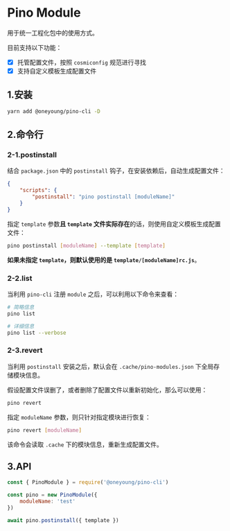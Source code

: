 # Pino Module

用于统一工程化包中的使用方式。

目前支持以下功能：

- [x] 托管配置文件，按照 `cosmiconfig` 规范进行寻找
- [x] 支持自定义模板生成配置文件

## 1.安装

```bash
yarn add @oneyoung/pino-cli -D
```

## 2.命令行

### 2-1.postinstall

结合 `package.json` 中的 `postinstall` 钩子，在安装依赖后，自动生成配置文件：

```json
{
	"scripts": {
		"postinstall": "pino postinstall [moduleName]"
	}
}
```

指定 `template` 参数**且 `template` 文件实际存在**的话，则使用自定义模板生成配置文件：

```bash
pino postinstall [moduleName] --template [template]
```

**如果未指定 `template`，则默认使用的是 `template/[moduleName]rc.js`**。

### 2-2.list

当利用 `pino-cli` 注册 `module` 之后，可以利用以下命令来查看：

```bash
# 简略信息
pino list

# 详细信息
pino list --verbose
```

### 2-3.revert

当利用 `postinstall` 安装之后，默认会在 `.cache/pino-modules.json` 下全局存储模块信息。

假设配置文件误删了，或者删除了配置文件以重新初始化，那么可以使用：

```bash
pino revert
```

指定 `moduleName` 参数，则只针对指定模块进行恢复：

```bash
pino revert [moduleName]
```

该命令会读取 `.cache` 下的模块信息，重新生成配置文件。

## 3.API

```js
const { PinoModule } = require('@oneyoung/pino-cli')

const pino = new PinoModule({
	moduleName: 'test'
})

await pino.postinstall({ template })
```

